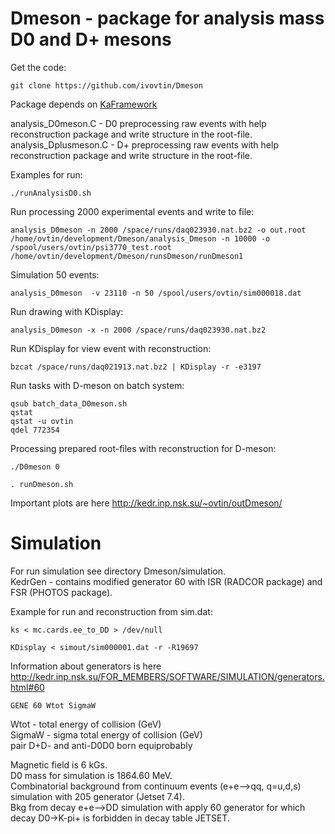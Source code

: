 # Dmeson - package for analysis mass D0 and D+ mesons

Get the code:  <br />
```
git clone https://github.com/ivovtin/Dmeson
```
Package depends on [KaFramework](https://github.com/ivovtin/KaFramework) <br />

analysis_D0meson.C - D0 preprocessing raw events with help reconstruction package and write structure in the root-file. <br />
analysis_Dplusmeson.C - D+ preprocessing raw events with help reconstruction package and write structure in the root-file. <br />

Examples for run: <br />
```
./runAnalysisD0.sh
```
Run processing 2000 experimental events and write to file:
```
analysis_D0meson -n 2000 /space/runs/daq023930.nat.bz2 -o out.root
/home/ovtin/development/Dmeson/analysis_Dmeson -n 10000 -o /spool/users/ovtin/psi3770_test.root /home/ovtin/development/Dmeson/runsDmeson/runDmeson1
```
Simulation 50 events:
```
analysis_D0meson  -v 23110 -n 50 /spool/users/ovtin/sim000018.dat
```
Run drawing with KDisplay:
```
analysis_D0meson -x -n 2000 /space/runs/daq023930.nat.bz2
```
Run KDisplay for view event with reconstruction:
```
bzcat /space/runs/daq021913.nat.bz2 | KDisplay -r -e3197
```
Run tasks with D-meson on batch system:
```
qsub batch_data_D0meson.sh
qstat
qstat -u ovtin
qdel 772354
```

Processing prepared root-files with reconstruction for D-meson:
```
./D0meson 0

. runDmeson.sh
```

Important plots are here http://kedr.inp.nsk.su/~ovtin/outDmeson/

# Simulation

For run simulation see directory Dmeson/simulation. <br />
KedrGen - contains modified generator 60 with ISR (RADCOR package) and FSR (PHOTOS package). <br />

Example for run and reconstruction from sim.dat:
```
ks < mc.cards.ee_to_DD > /dev/null

KDisplay < simout/sim000001.dat -r -R19697
```


Information about generators is here http://kedr.inp.nsk.su/FOR_MEMBERS/SOFTWARE/SIMULATION/generators.html#60  <br />
```
GENE 60 Wtot SigmaW
```
Wtot - total energy of collision (GeV) <br />
SigmaW - sigma total energy of collision (GeV) <br />
pair D+D- and anti-D0D0 born equiprobably <br />

Magnetic field is 6 kGs. <br />
D0 mass for simulation is 1864.60 MeV. <br />
Combinatorial background from continuum events (e+e-->qq, q=u,d,s) simulation with 205 generator (Jetset 7.4). <br />
Bkg from decay e+e-->DD simulation with apply 60 generator for which decay D0->K-pi+ is forbidden in decay table JETSET. <br />















